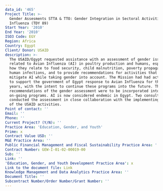 ```yaml
---
data_id: '465'
Project Title: >-
  Gender Assesments STTA & TTO: Gender Integration in Sectoral Activities: Avian
  Influenza (TDY 89)
Start Year: '2010'
End Year: '2010'
ISO3 Code: EGY
Region: Africa
Country: Egypt
Client/ Donor: USAID
description: >-
  The USAID/Egypt requested assistance with an assessment of gender issues
  related to Avian Influenza (AI) in poultry production and humans, especially
  how they relate to food security, child malnutrition, poverty propagation and
  human infections, and to provide recommendations for activities that would
  mitigate AI while taking gender into account. The Mission had had activities
  to support the government of Egypt response to Avian Influenza for three
  years, with the intent to continue these programs into the future. The
  recommendations of the gender assessment were to be incorporated into the
  on-going programs. AI is now considered endemic in Egypt. Two consultants
  conducted the assessment in close collaboration with the implementing partners
  of the USAID activities.
Point of contact: ''
Email: ''
Phone: ''
Current Project? (Y/N): ''
Practice Area: 'Education, Gender, and Youth'
Prime: x
Contract Value USD: ''
M&E Practice Area: ''
Public Financial Management and Fiscal Sustainability Practice Area: ''
Contract Number: GEW-I-01-02-00019-00
Sub: ''
Link: ''
'Education, Gender, and Youth Development Practice Area': x
Link to the document file: Link
Knowledge Management and Data Analytics Practice Area: ''
Document Title: ''
Subcontract Number/Order Number/Grant Number: ''
---
```

